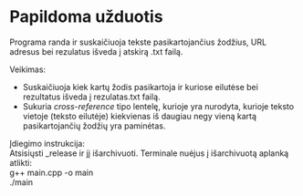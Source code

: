 # Papildoma užduotis

Programa randa ir suskaičiuoja tekste pasikartojančius žodžius, URL adresus bei rezulatus išveda į atskirą .txt failą.

Veikimas: 
- Suskaičiuoja kiek kartų žodis pasikartoja ir kuriose eilutėse bei rezultatus išveda į rezulatas.txt failą.
- Sukuria _cross-reference_ tipo lentelę, kurioje yra nurodyta, kurioje teksto vietoje (teksto eilutėje) kiekvienas iš daugiau negy vieną kartą pasikartojančių žodžių yra paminėtas.

Įdiegimo instrukcija: \
Atsisiųsti _release ir jį išarchivuoti. Terminale nuėjus į išarchivuotą aplanką atlikti: \
g++ main.cpp -o main \
./main
